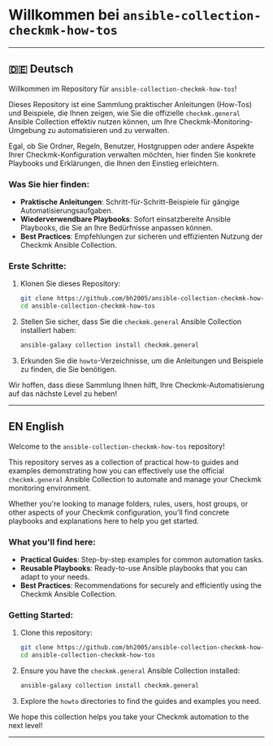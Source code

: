 # Willkommen bei `ansible-collection-checkmk-how-tos`

-----

## 🇩🇪 Deutsch

Willkommen im Repository für `ansible-collection-checkmk-how-tos`\!

Dieses Repository ist eine Sammlung praktischer Anleitungen (How-Tos) und Beispiele, die Ihnen zeigen, wie Sie die offizielle `checkmk.general` Ansible Collection effektiv nutzen können, um Ihre Checkmk-Monitoring-Umgebung zu automatisieren und zu verwalten.

Egal, ob Sie Ordner, Regeln, Benutzer, Hostgruppen oder andere Aspekte Ihrer Checkmk-Konfiguration verwalten möchten, hier finden Sie konkrete Playbooks und Erklärungen, die Ihnen den Einstieg erleichtern.

### Was Sie hier finden:

  * **Praktische Anleitungen**: Schritt-für-Schritt-Beispiele für gängige Automatisierungsaufgaben.
  * **Wiederverwendbare Playbooks**: Sofort einsatzbereite Ansible Playbooks, die Sie an Ihre Bedürfnisse anpassen können.
  * **Best Practices**: Empfehlungen zur sicheren und effizienten Nutzung der Checkmk Ansible Collection.

### Erste Schritte:

1.  Klonen Sie dieses Repository:
    ```bash
    git clone https://github.com/bh2005/ansible-collection-checkmk-how-tos.git
    cd ansible-collection-checkmk-how-tos
    ```
2.  Stellen Sie sicher, dass Sie die `checkmk.general` Ansible Collection installiert haben:
    ```bash
    ansible-galaxy collection install checkmk.general
    ```
3.  Erkunden Sie die `howto`-Verzeichnisse, um die Anleitungen und Beispiele zu finden, die Sie benötigen.

Wir hoffen, dass diese Sammlung Ihnen hilft, Ihre Checkmk-Automatisierung auf das nächste Level zu heben\!

-----

## EN English

Welcome to the `ansible-collection-checkmk-how-tos` repository\!

This repository serves as a collection of practical how-to guides and examples demonstrating how you can effectively use the official `checkmk.general` Ansible Collection to automate and manage your Checkmk monitoring environment.

Whether you're looking to manage folders, rules, users, host groups, or other aspects of your Checkmk configuration, you'll find concrete playbooks and explanations here to help you get started.

### What you'll find here:

  * **Practical Guides**: Step-by-step examples for common automation tasks.
  * **Reusable Playbooks**: Ready-to-use Ansible playbooks that you can adapt to your needs.
  * **Best Practices**: Recommendations for securely and efficiently using the Checkmk Ansible Collection.

### Getting Started:

1.  Clone this repository:
    ```bash
    git clone https://github.com/bh2005/ansible-collection-checkmk-how-tos.git
    cd ansible-collection-checkmk-how-tos
    ```
2.  Ensure you have the `checkmk.general` Ansible Collection installed:
    ```bash
    ansible-galaxy collection install checkmk.general
    ```
3.  Explore the `howto` directories to find the guides and examples you need.

We hope this collection helps you take your Checkmk automation to the next level\!

-----